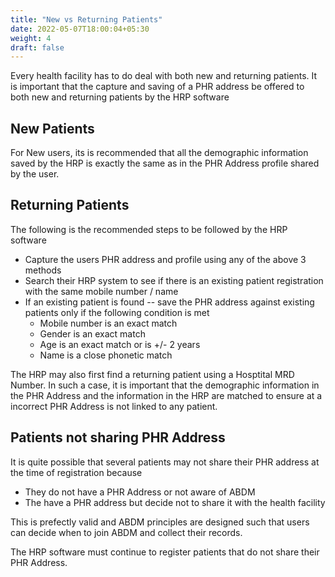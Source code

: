 ```yaml
---
title: "New vs Returning Patients"
date: 2022-05-07T18:00:04+05:30
weight: 4
draft: false
---
```



Every health facility has to do deal with both new and returning patients. It is important that the capture and saving of a PHR address be offered to both new and returning patients by the HRP software 

## New Patients
For New users, its is recommended that all the demographic information saved by the HRP is exactly the same as in the PHR Address profile shared by the user. 

## Returning Patients

The following is the recommended steps to be followed by the HRP software 

- Capture the users PHR address and profile using any of the above 3 methods
- Search their HRP system to see if there is an existing patient registration with the same mobile number / name
- If an existing patient is found -- save the PHR address against existing patients only if the following condition is met 
   - Mobile number is an exact match 
   - Gender is an exact match
   - Age is an exact match or is +/- 2 years 
   - Name is a close phonetic match 

The HRP may also first find a returning patient using a Hosptital MRD Number. In such a case, it is important that the demographic information in the PHR Address and the information in the HRP are matched to ensure at a incorrect PHR Address is not linked to any patient. 


## Patients not sharing PHR Address

It is quite possible that several patients may not share their PHR address at the time of registration because 

- They do not have a PHR Address or not aware of ABDM
- The have a PHR address but decide not to share it with the health facility 

This is prefectly valid and ABDM principles are designed such that users can decide when to join ABDM and collect their records. 

The HRP software must continue to register patients that do not share their PHR Address.


